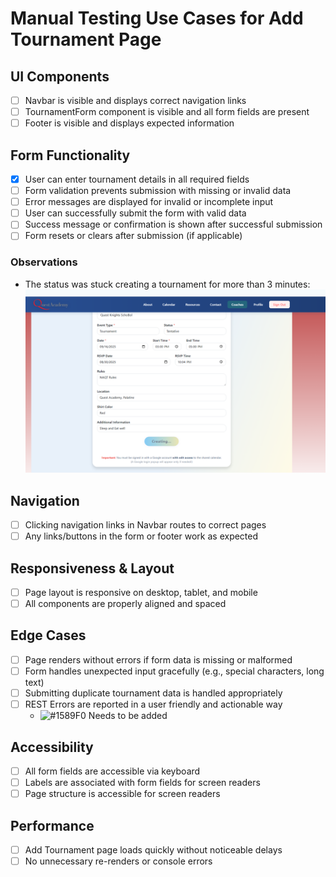 # Manual Testing Use Cases for Add Tournament Page

## UI Components

- [ ] Navbar is visible and displays correct navigation links
- [ ] TournamentForm component is visible and all form fields are present
- [ ] Footer is visible and displays expected information

## Form Functionality

- [x] User can enter tournament details in all required fields
- [ ] Form validation prevents submission with missing or invalid data
- [ ] Error messages are displayed for invalid or incomplete input
- [ ] User can successfully submit the form with valid data
- [ ] Success message or confirmation is shown after successful submission
- [ ] Form resets or clears after submission (if applicable)

### Observations
- The status was stuck creating a tournament for more than 3 minutes: ![creating tournament](objectiveEvidence/StuckCreatingTournament.png)

## Navigation

- [ ] Clicking navigation links in Navbar routes to correct pages
- [ ] Any links/buttons in the form or footer work as expected

## Responsiveness & Layout

- [ ] Page layout is responsive on desktop, tablet, and mobile
- [ ] All components are properly aligned and spaced

## Edge Cases

- [ ] Page renders without errors if form data is missing or malformed
- [ ] Form handles unexpected input gracefully (e.g., special characters, long text)
- [ ] Submitting duplicate tournament data is handled appropriately
- [ ] REST Errors are reported in a user friendly and actionable way
    - ![#1589F0](https://placehold.co/15x15/1589F0/1589F0.png) Needs to be added

## Accessibility

- [ ] All form fields are accessible via keyboard
- [ ] Labels are associated with form fields for screen readers
- [ ] Page structure is accessible for screen readers

## Performance

- [ ] Add Tournament page loads quickly without noticeable delays
- [ ] No unnecessary re-renders or console errors
